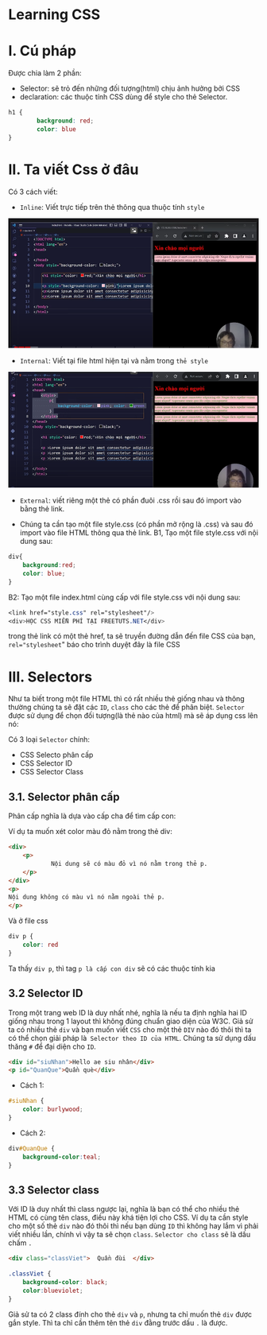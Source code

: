 # Learning CSS

# I. Cú pháp

Được chia làm 2 phần:
- Selector: sẽ trỏ đến những đối tượng(html) chịu ảnh hưởng bởi CSS
- declaration: các thuộc tính CSS dùng để style cho thẻ Selector.

```CSS
h1 {
        background: red;
        color: blue
}
```

# II. Ta viết Css ở đâu

Có 3 cách viết:
- `Inline`: Viết trực tiếp trên thẻ thông qua thuộc tính `style`

![](Images/inline.png)

- `Internal`: Viết tại file html hiện tại và nằm trong `thẻ style`

![](Images/internal.png)

- `External`: viết riêng một thẻ có phần đuôi .css rồi sau đó import vào bằng thẻ link.

- Chúng ta cần tạo một file style.css (có phần mở rộng là .css) và sau đó import vào file HTML thông qua thẻ link. 
B1, Tạo một file style.css với nội dung sau:
```Css      
div{
    background:red; 
    color: blue;
}
```

B2: Tạo một file index.html cùng cấp với file style.css với nội dung sau:
```Css
<link href="style.css" rel="stylesheet"/>
<div>HỌC CSS MIỄN PHÍ TẠI FREETUTS.NET</div>
```
trong thẻ link có một thẻ href, ta sẽ truyền đường dẫn đến file CSS của bạn, `rel="stylesheet`" báo cho trình duyệt đây là file CSS

# III. Selectors

Như ta biết trong một file HTML thì có rất nhiều thẻ giống nhau và thông thường chúng ta sẽ đặt các `ID`, `class` cho các thẻ để phân biệt. `Selector` được sử dụng để chọn đối tượng(là thẻ nào của html) mà sẽ áp dụng css lên nó:

Có 3 loại `Selector` chính:
- CSS Selecto phân cấp
- CSS Selector ID
- CSS Selector Class

## 3.1. Selector phân cấp

Phân cấp nghĩa là dựa vào cấp cha để tìm cấp con:

Ví dụ ta muốn xét color màu đỏ nằm trong thẻ div:

```html
<div>
    <p>
            Nội dung sẽ có màu đỏ vì nó nằm trong thẻ p.
    </p>
</div>
<p>
Nội dung không có màu vì nó nằm ngoài thẻ p.
</p>
```

Và ở file css

```css
div p {
    color: red
}
```

Ta thấy `div p`, thì tag `p là cấp con div` sẽ có các thuộc tính kia

## 3.2 Selector ID

Trong một trang web ID là duy nhất nhé, nghĩa là nếu ta định nghĩa hai ID giống nhau trong 1 layout thì không đúng chuẩn giao diện của W3C. Giả sử ta có nhiều thẻ `div` và bạn muốn viết `CSS` cho một thẻ `DIV` nào đó thôi thì ta có thể chọn giải pháp là` Selector theo ID của HTML`. Chúng ta sử dụng dấu thăng `#` để đại diện cho `ID`.

```html
<div id="siuNhan">Hello ae siu nhân</div>
<p id="QuanQue">Quần què</div>
```

- Cách 1:

```css
#siuNhan {
    color: burlywood;
}
```

- Cách 2:

```css
div#QuanQue {
    background-color:teal;
}
```

## 3.3 Selector class

Với ID là duy nhất thì class ngược lại, nghĩa là bạn có thể cho nhiều thẻ HTML có cùng tên class, điều này khá tiện lợi cho CSS. Ví dụ ta cần style cho một số thẻ `div` nào đó thôi thì nếu bạn dùng `ID` thì không hay lắm vì phải viết nhiều lần, chính vì vậy ta sẽ chọn `class`. `Selector cho class` sẽ là dấu chấm `.`


```html
<div class="classViet">  Quần đùi  </div>
```

```css
.classViet {
    background-color: black;
    color:blueviolet;
}
```

Giả sử ta có 2 class đính cho thẻ `div` và `p`, nhưng ta chỉ muốn thẻ `div` được gắn style. Thì ta chỉ cần thêm tên thẻ `div` đằng trước dấu `.` là được.